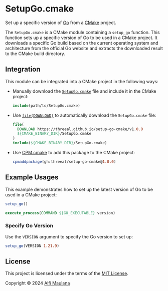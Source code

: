 # SetupGo.cmake

Set up a specific version of [Go](https://go.dev/) from a [CMake](https://cmake.org/) project.

The `SetupGo.cmake` is a CMake module containing a `setup_go` function.
This function sets up a specific version of Go to be used in a CMake project.
It downloads a specific Go build based on the current operating system and architecture from the official Go website and extracts the downloaded result to the CMake build directory.

## Integration

This module can be integrated into a CMake project in the following ways:

- Manually download the [`SetupGo.cmake`](./cmake/SetupGo.cmake) file and include it in the CMake project:
  ```cmake
  include(path/to/SetupGo.cmake)
  ```
- Use [`file(DOWNLOAD)`](https://cmake.org/cmake/help/latest/command/file.html#download) to automatically download the `SetupGo.cmake` file:
  ```cmake
  file(
    DOWNLOAD https://threeal.github.io/setup-go-cmake/v1.0.0
    ${CMAKE_BINARY_DIR}/SetupGo.cmake
  )
  include(${CMAKE_BINARY_DIR}/SetupGo.cmake)
  ```
- Use [CPM.cmake](https://github.com/cpm-cmake/CPM.cmake) to add this package to the CMake project:
  ```cmake
  cpmaddpackage(gh:threeal/setup-go-cmake@1.0.0)
  ```

## Example Usages

This example demonstrates how to set up the latest version of Go to be used in a CMake project:

```cmake
setup_go()

execute_process(COMMAND ${GO_EXECUTABLE} version)
```

### Specify Go Version

Use the `VERSION` argument to specify the Go version to set up:

```cmake
setup_go(VERSION 1.21.9)
```

## License

This project is licensed under the terms of the [MIT License](./LICENSE).

Copyright © 2024 [Alfi Maulana](https://github.com/threeal)
